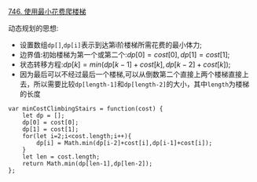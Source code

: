 [746. 使用最小花费爬楼梯](https://leetcode-cn.com/problems/min-cost-climbing-stairs/)

动态规划的思想:
- 设置数组`dp[]`,`dp[i]`表示到达第i阶楼梯所需花费的最小体力;
- 边界值:初始楼梯为第一个或第二个:$dp[0]=cost[0],dp[1]=cost[1]$;
- 状态转移方程:$dp[k]=min(dp[k-1]+cost[k],dp[k-2]+cost[k])$;
- 因为最后可以不经过最后一个楼梯,可以从倒数第二个直接上两个楼梯直接上去，所以需要比较`dp[length-1]`和`dp[length-2]`的大小，其中`length`为楼梯的长度

```
var minCostClimbingStairs = function(cost) {
    let dp = [];
    dp[0] = cost[0];
    dp[1] = cost[1];
    for(let i=2;i<cost.length;i++){
        dp[i] = Math.min(dp[i-2]+cost[i],dp[i-1]+cost[i]);
    }
    let len = cost.length;
    return Math.min(dp[len-1],dp[len-2]);
};
```